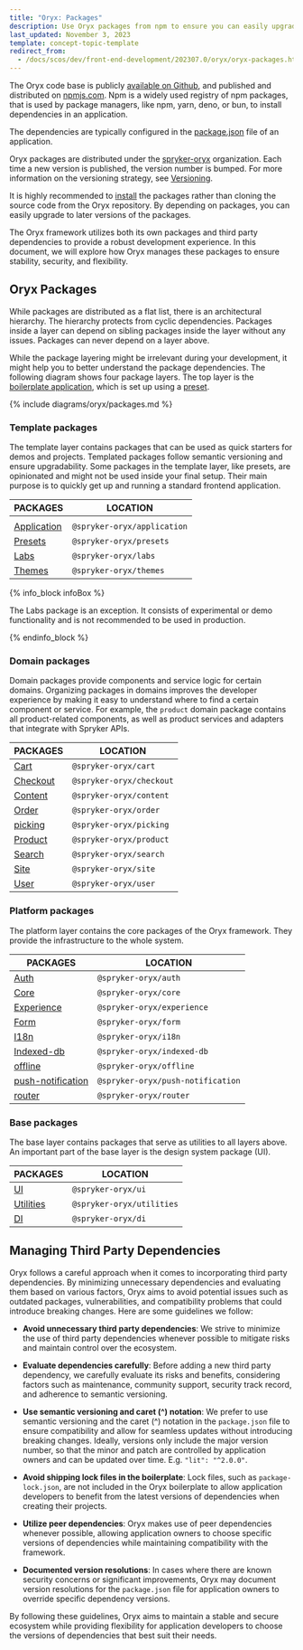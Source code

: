 ```yaml
---
title: "Oryx: Packages"
description: Use Oryx packages from npm to ensure you can easily upgrade to newer versions.
last_updated: November 3, 2023
template: concept-topic-template
redirect_from:
  - /docs/scos/dev/front-end-development/202307.0/oryx/oryx-packages.html
---
```


The Oryx code base is publicly [available on Github](https://github.com/spryker/oryx/), and published and distributed on [npmjs.com](https://www.npmjs.com/). Npm is a widely used registry of npm packages, that is used by package managers, like npm, yarn, deno, or bun, to install dependencies in an application.

The dependencies are typically configured in the [package.json](https://docs.npmjs.com/cli/v9/configuring-npm/package-json) file of an application.

Oryx packages are distributed under the [spryker-oryx](https://www.npmjs.com/org/spryker-oryx) organization. Each time a new version is published, the version number is bumped. For more information on the versioning strategy, see [Versioning](/docs/scos/dev/front-end-development/{{page.version}}/oryx/getting-started/oryx-versioning.html).

It is highly recommended to [install](/docs/scos/dev/front-end-development/{{page.version}}/oryx/getting-started/set-up-oryx.html) the packages rather than cloning the source code from the Oryx repository. By depending on packages, you can easily upgrade to later versions of the packages.

The Oryx framework utilizes both its own packages and third party dependencies to provide a robust development experience. In this document, we will explore how Oryx manages these packages to ensure stability, security, and flexibility.

## Oryx Packages

While packages are distributed as a flat list, there is an architectural hierarchy. The hierarchy protects from cyclic dependencies. Packages inside a layer can depend on sibling packages inside the layer without any issues. Packages can never depend on a layer above.

While the package layering might be irrelevant during your development, it might help you to better understand the package dependencies. The following diagram shows four package layers. The top layer is the [boilerplate application](/docs/scos/dev/front-end-development/{{page.version}}/oryx/getting-started/oryx-boilerplate.html), which is set up using a [preset](/docs/scos/dev/front-end-development/{{page.version}}/oryx/building-applications/oryx-presets.html).

{% include diagrams/oryx/packages.md %}

### Template packages

The template layer contains packages that can be used as quick starters for demos and projects. Templated packages follow semantic versioning and ensure upgradability. Some packages in the template layer, like presets, are opinionated and might not be used inside your final setup. Their main purpose is to quickly get up and running a standard frontend application.

| PACKAGES                                                               | LOCATION                    |
| ---------------------------------------------------------------------- | --------------------------- |
|                                                                        |                             |
| [Application](https://www.npmjs.com/package/@spryker-oryx/application) | `@spryker-oryx/application` |
| [Presets](https://www.npmjs.com/package/@spryker-oryx/presets)         | `@spryker-oryx/presets`     |
| [Labs ](https://www.npmjs.com/package/@spryker-oryx/labs)              | `@spryker-oryx/labs`        |
| [Themes ](https://www.npmjs.com/package/@spryker-oryx/themes)          | `@spryker-oryx/themes`      |

{% info_block infoBox %}

The Labs package is an exception. It consists of experimental or demo functionality and is not recommended to be used in production.

{% endinfo_block %}

### Domain packages

Domain packages provide components and service logic for certain domains. Organizing packages in domains improves the developer experience by making it easy to understand where to find a certain component or service. For example, the `product` domain package contains all product-related components, as well as product services and adapters that integrate with Spryker APIs.

| PACKAGES                                                         | LOCATION                 |
| ---------------------------------------------------------------- | ------------------------ |
| [Cart](https://www.npmjs.com/package/@spryker-oryx/cart)         | `@spryker-oryx/cart`     |
| [Checkout](https://www.npmjs.com/package/@spryker-oryx/checkout) | `@spryker-oryx/checkout` |
| [Content](https://www.npmjs.com/package/@spryker-oryx/content)   | `@spryker-oryx/content`  |
| [Order](https://www.npmjs.com/package/@spryker-oryx/order)       | `@spryker-oryx/order`    |
| [picking](https://www.npmjs.com/package/@spryker-oryx/picking)   | `@spryker-oryx/picking`  |
| [Product](https://www.npmjs.com/package/@spryker-oryx/product)   | `@spryker-oryx/product`  |
| [Search](https://www.npmjs.com/package/@spryker-oryx/search)     | `@spryker-oryx/search`   |
| [Site](https://www.npmjs.com/package/@spryker-oryx/site)         | `@spryker-oryx/site`     |
| [User](https://www.npmjs.com/package/@spryker-oryx/user)         | `@spryker-oryx/user`     |

### Platform packages

The platform layer contains the core packages of the Oryx framework. They provide the infrastructure to the whole system.

| PACKAGES                                                                           | LOCATION                          |
| ---------------------------------------------------------------------------------- | --------------------------------- |
| [Auth](https://www.npmjs.com/package/@spryker-oryx/auth)                           | `@spryker-oryx/auth`              |
| [Core](https://www.npmjs.com/package/@spryker-oryx/core)                           | `@spryker-oryx/core`              |
| [Experience](https://www.npmjs.com/package/@spryker-oryx/experience)               | `@spryker-oryx/experience`        |
| [Form](https://www.npmjs.com/package/@spryker-oryx/form)                           | `@spryker-oryx/form`              |
| [I18n](https://www.npmjs.com/package/@spryker-oryx/I18n)                           | `@spryker-oryx/i18n`              |
| [Indexed-db](https://www.npmjs.com/package/@spryker-oryx/indexed-db)               | `@spryker-oryx/indexed-db`        |
| [offline](https://www.npmjs.com/package/@spryker-oryx/offline)                     | `@spryker-oryx/offline`           |
| [push-notification](https://www.npmjs.com/package/@spryker-oryx/push-notification) | `@spryker-oryx/push-notification` |
| [router](https://www.npmjs.com/package/@spryker-oryx/router)                       | `@spryker-oryx/router`            |

### Base packages

The base layer contains packages that serve as utilities to all layers above. An important part of the base layer is the design system package (UI).

| PACKAGES                                                           | LOCATION                  |
| ------------------------------------------------------------------ | ------------------------- |
| [UI](https://www.npmjs.com/package/@spryker-oryx/ui)               | `@spryker-oryx/ui`        |
| [Utilities](https://www.npmjs.com/package/@spryker-oryx/utilities) | `@spryker-oryx/utilities` |
| [DI](https://www.npmjs.com/package/@spryker-oryx/di)               | `@spryker-oryx/di`        |

## Managing Third Party Dependencies

Oryx follows a careful approach when it comes to incorporating third party dependencies. By minimizing unnecessary dependencies and evaluating them based on various factors, Oryx aims to avoid potential issues such as outdated packages, vulnerabilities, and compatibility problems that could introduce breaking changes. Here are some guidelines we follow:

- **Avoid unnecessary third party dependencies**: We strive to minimize the use of third party dependencies whenever possible to mitigate risks and maintain control over the ecosystem.

- **Evaluate dependencies carefully**: Before adding a new third party dependency, we carefully evaluate its risks and benefits, considering factors such as maintenance, community support, security track record, and adherence to semantic versioning.

- **Use semantic versioning and caret (^) notation**: We prefer to use semantic versioning and the caret (^) notation in the `package.json` file to ensure compatibility and allow for seamless updates without introducing breaking changes. Ideally, versions only include the major version number, so that the minor and patch are controlled by application owners and can be updated over time. E.g. `"lit": "^2.0.0"`.

- **Avoid shipping lock files in the boilerplate**: Lock files, such as `package-lock.json`, are not included in the Oryx boilerplate to allow application developers to benefit from the latest versions of dependencies when creating their projects.

- **Utilize peer dependencies**: Oryx makes use of peer dependencies whenever possible, allowing application owners to choose specific versions of dependencies while maintaining compatibility with the framework.

- **Documented version resolutions**: In cases where there are known security concerns or significant improvements, Oryx may document version resolutions for the `package.json` file for application owners to override specific dependency versions.

By following these guidelines, Oryx aims to maintain a stable and secure ecosystem while providing flexibility for application developers to choose the versions of dependencies that best suit their needs.
